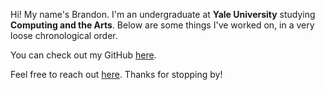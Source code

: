 Hi!
My name's Brandon.
I'm an undergraduate at **Yale University** studying **Computing and the Arts**.
Below are some things I've worked on, in a very loose chronological order.

You can check out my GitHub [here](https://github.com/brndncn).

Feel free to reach out [here](mailto:brandon.canfield@yale.edu). Thanks for stopping by!
